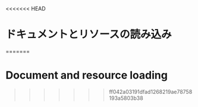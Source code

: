 
<<<<<<< HEAD
# ドキュメントとリソースの読み込み
=======
# Document and resource loading
>>>>>>> ff042a03191dfad1268219ae78758193a5803b38
